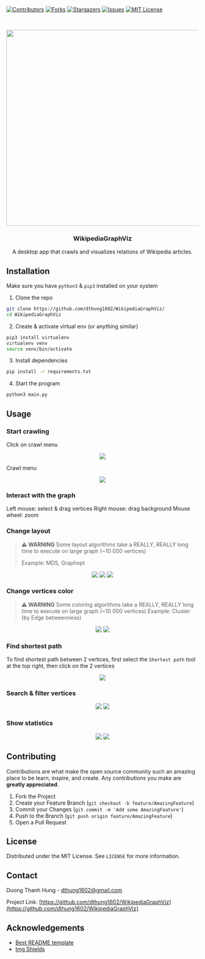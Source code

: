 <!-- README template from https://github.com/dthung1602/WikipediaGraphViz -->


[![Contributors][contributors-shield]][contributors-url]
[![Forks][forks-shield]][forks-url]
[![Stargazers][stars-shield]][stars-url]
[![Issues][issues-shield]][issues-url]
[![MIT License][license-shield]][license-url]

<!-- PROJECT LOGO -->
<br />
<p align="center">
  <a href="https://github.com/dthung1602/WikipediaGraphViz">
    <img src="./resource/gui/image/wiki-logo.png" width="512">
  </a>
</p>

<h3 align="center">WikipediaGraphViz</h3>

<p align="center">
    A desktop app that crawls and visualizes relations of Wikipedia articles.
</p>


## Installation

Make sure you have `python3` & `pip3` installed on your system

1. Clone the repo
```bash
git clone https://github.com/dthung1602/WikipediaGraphViz/
cd WikipediaGraphViz
```

2. Create & activate virtual env (or anything similar)
```bash
pip3 install virtualenv 
virtualenv venv 
source venv/bin/activate
```

3. Install dependencies
```bash
pip install -r requirements.txt
```
 4. Start the program
 ```bash
python3 main.py
 ```

## Usage

### Start crawling

Click on crawl menu

<p align="center">
    <img src="./resource/demo/open-crawl-menu.png">
</p>


Crawl menu
<p align="center">
    <img src="./resource/demo/crawl-menu.png">
</p>

### Interact with the graph

Left mouse: select & drag vertices
Right mouse: drag background
Mouse wheel: zoom

### Change layout

> **⚠ WARNING**   Some layout algorithms take a REALLY, REALLY long time to execute on large graph (~10 000 vertices)
> 
> Example: MDS, Graphopt

<p align="center">
    <img src="./resource/demo/layout-auto.png">
    <img src="./resource/demo/layout-distributed-recursive.png">
    <img src="./resource/demo/layout-kamada-kawai.png">
</p>

### Change vertices color

> **⚠ WARNING**   Some coloring algorithms take a REALLY, REALLY long time to execute on large graph (~10 000 vertices)
> Example: Cluster (by Edge betweenness)

<p align="center">
    <img src="./resource/demo/color-closeness.png">
    <img src="./resource/demo/color-page-rank.png">
</p>

### Find shortest path

To find shortest path between 2 vertices, first select the `Shortest path` tool at the top right, then click on the 2
vertices

<p align="center">
    <img src="./resource/demo/shortest-path.png">
</p>

### Search & filter vertices

<p align="center">
    <img src="./resource/demo/search.png">
    <img src="./resource/demo/filter-vertices-by-attr.png">
</p>

### Show statistics

<p align="center">
    <img src="./resource/demo/open-stat.png">
    <img src="./resource/demo/stat-menu.png">
</p>

<!-- CONTRIBUTING -->
## Contributing

Contributions are what make the open source community such an amazing place to be learn, inspire, and create. Any contributions you make are **greatly appreciated**.

1. Fork the Project
2. Create your Feature Branch (`git checkout -b feature/AmazingFeature`)
3. Commit your Changes (`git commit -m 'Add some AmazingFeature'`)
4. Push to the Branch (`git push origin feature/AmazingFeature`)
5. Open a Pull Request



<!-- LICENSE -->
## License

Distributed under the MIT License. See `LICENSE` for more information.


<!-- CONTACT -->
## Contact

Duong Thanh Hung - [dthung1602@gmail.com](mailto:dthung1602@gmail.com)

Project Link: [https://github.com/dthung1602/WikipediaGraphViz](https://github.com/dthung1602/WikipediaGraphViz)


<!-- ACKNOWLEDGEMENTS -->
## Acknowledgements
* [Best README template](https://github.com/othneildrew/Best-README-Template)
* [Img Shields](https://shields.io)



<!-- MARKDOWN LINKS & IMAGES -->
<!-- https://www.markdownguide.org/basic-syntax/#reference-style-links -->
[contributors-shield]: https://img.shields.io/github/contributors/dthung1602/WikipediaGraphViz.svg?style=flat-square
[contributors-url]: https://github.com/dthung1602/WikipediaGraphViz/graphs/contributors
[forks-shield]: https://img.shields.io/github/forks/dthung1602/WikipediaGraphViz.svg?style=flat-square
[forks-url]: https://github.com/dthung1602/WikipediaGraphViz/network/members
[stars-shield]: https://img.shields.io/github/stars/dthung1602/WikipediaGraphViz.svg?style=flat-square
[stars-url]: https://github.com/dthung1602/WikipediaGraphViz/stargazers
[issues-shield]: https://img.shields.io/github/issues/dthung1602/WikipediaGraphViz.svg?style=flat-square
[issues-url]: https://github.com/dthung1602/WikipediaGraphViz/issues
[license-shield]: https://img.shields.io/github/license/dthung1602/WikipediaGraphViz.svg?style=flat-square
[license-url]: https://github.com/dthung1602/WikipediaGraphViz/blob/master/LICENSE
